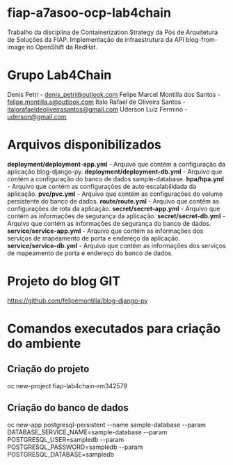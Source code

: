 # fiap-a7asoo-ocp-lab4chain
Trabalho da disciplina de Containerization Strategy da Pós de Arquitetura de Soluções da FIAP. Implementação de infraestrutura da API blog-from-image no OpenShift da RedHat.

# Grupo Lab4Chain
Denis Petri - denis_petri@outlook.com
Felipe Marcel Montilla dos Santos - felipe.montilla.s@outlook.com
Italo Rafael de Oliveira Santos - italorafaeldeoliveirasantos@gmail.com
Uderson Luiz Fermino -  uderson@gmail.com

# Arquivos disponibilizados

**deployment/deployment-app.yml** - Arquivo que contém a configuração da aplicação blog-django-py.
**deployment/deployment-db.yml** - Arquivo que contém a configuração do banco de dados sample-database.
**hpa/hpa.yml** - Arquivo que contém as configurações de auto escalabilidada da aplicação.
**pvc/pvc.yml** - Arquivo que contém as configurações do volume persistente do banco de dados.
**route/route.yml** - Arquivo que contém as configurações de rota da aplicação.
**secret/secret-app.yml** - Arquivo que contém as informações de segurança da aplicação.
**secret/secret-db.yml** - Arquivo que contém as informações de segurança do banco de dados.
**service/service-app.yml** - Arquivo que contém as informações dos serviços de mapeamento de porta e endereço da aplicação.
**service/service-db.yml** - Arquivo que contém as informações dos serviços de mapeamento de porta e endereço do banco de dados.

# Projeto do blog GIT

https://github.com/felipemontilla/blog-django-py

# Comandos executados para criação do ambiente

## Criação do projeto
oc new-project fiap-lab4chain-rm342579

## Criação do banco de dados
oc new-app postgresql-persistent --name sample-database --param DATABASE_SERVICE_NAME=sample-database --param POSTGRESQL_USER=sampledb --param POSTGRESQL_PASSWORD=sampledb --param POSTGRESQL_DATABASE=sampledb

